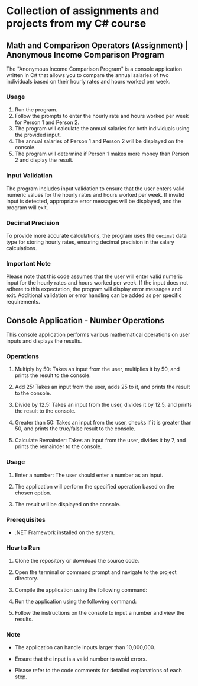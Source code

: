 # Collection of assignments and projects from my C# course

## Math and Comparison Operators (Assignment) | Anonymous Income Comparison Program

The "Anonymous Income Comparison Program" is a console application written in C# that allows you to compare the annual salaries of two individuals based on their hourly rates and hours worked per week.

### Usage

1. Run the program.
2. Follow the prompts to enter the hourly rate and hours worked per week for Person 1 and Person 2.
3. The program will calculate the annual salaries for both individuals using the provided input.
4. The annual salaries of Person 1 and Person 2 will be displayed on the console.
5. The program will determine if Person 1 makes more money than Person 2 and display the result.

### Input Validation

The program includes input validation to ensure that the user enters valid numeric values for the hourly rates and hours worked per week. If invalid input is detected, appropriate error messages will be displayed, and the program will exit.

### Decimal Precision

To provide more accurate calculations, the program uses the `decimal` data type for storing hourly rates, ensuring decimal precision in the salary calculations.

### Important Note

Please note that this code assumes that the user will enter valid numeric input for the hourly rates and hours worked per week. If the input does not adhere to this expectation, the program will display error messages and exit. Additional validation or error handling can be added as per specific requirements.



## Console Application - Number Operations

This console application performs various mathematical operations on user inputs and displays the results.

### Operations

1. Multiply by 50: Takes an input from the user, multiplies it by 50, and prints the result to the console.

2. Add 25: Takes an input from the user, adds 25 to it, and prints the result to the console.

3. Divide by 12.5: Takes an input from the user, divides it by 12.5, and prints the result to the console.

4. Greater than 50: Takes an input from the user, checks if it is greater than 50, and prints the true/false result to the console.

5. Calculate Remainder: Takes an input from the user, divides it by 7, and prints the remainder to the console.

### Usage

1. Enter a number: The user should enter a number as an input.

2. The application will perform the specified operation based on the chosen option.

3. The result will be displayed on the console.

### Prerequisites

- .NET Framework installed on the system.

### How to Run

1. Clone the repository or download the source code.

2. Open the terminal or command prompt and navigate to the project directory.

3. Compile the application using the following command:

4. Run the application using the following command:

5. Follow the instructions on the console to input a number and view the results.

### Note

- The application can handle inputs larger than 10,000,000.

- Ensure that the input is a valid number to avoid errors.

- Please refer to the code comments for detailed explanations of each step.


